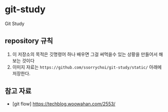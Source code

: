 # git-study
Git Study

## repository 규칙
1. 이 저장소의 목적은 깃명령어 하나 배우면 그걸 써먹을수 있는 상황을 만들어서 해보는 것이다
2. 이미지 자료는 `https://github.com/ssorrychoi/git-study/static/` 아래에 저장한다.

## 참고 자료
- [git flow] https://techblog.woowahan.com/2553/
